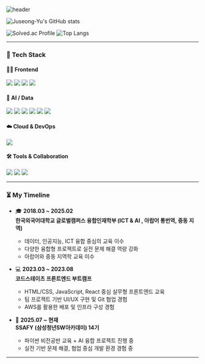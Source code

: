 ![header](https://capsule-render.vercel.app/api?type=waving&color=auto&height=300&section=header&text=JuseongYu&fontSize=90)


<!--
**Juseong-Yu/Juseong-Yu** is a ✨ _special_ ✨ repository because its `README.md` (this file) appears on your GitHub profile.

Here are some ideas to get you started:

- 🔭 I’m currently working on ...
- 🌱 I’m currently learning ...
- 👯 I’m looking to collaborate on ...
- 🤔 I’m looking for help with ...
- 💬 Ask me about ...
- 📫 How to reach me: ...
- 😄 Pronouns: ...
- ⚡ Fun fact: ...
-->
![Juseong-Yu's GitHub stats](https://github-readme-stats.vercel.app/api?username=Juseong-Yu&show_icons=true&theme=default)

![Solved.ac Profile](http://mazassumnida.wtf/api/v2/generate_badge?boj=aaa4591)
![Top Langs](https://github-readme-stats.vercel.app/api/top-langs/?username=Juseong-Yu&layout=compact)

---

### 💪 Tech Stack

#### 👨‍💻 Frontend
<img src="https://img.shields.io/badge/HTML5-E34F26?style=flat-square&logo=HTML5&logoColor=white" /> <img src="https://img.shields.io/badge/CSS3-1572B6?style=flat-square&logo=CSS3&logoColor=white" /> <img src="https://img.shields.io/badge/JavaScript-F7DF1E?style=flat-square&logo=javascript&logoColor=black" /> <img src="https://img.shields.io/badge/React-61DAFB?style=flat-square&logo=React&logoColor=black" />

#### 🧠 AI / Data
<img src="https://img.shields.io/badge/Python-3776AB?style=flat-square&logo=python&logoColor=white" /> <img src="https://img.shields.io/badge/R-276DC3?style=flat-square&logo=R&logoColor=white" /> <img src="https://img.shields.io/badge/Pandas-150458?style=flat-square&logo=pandas&logoColor=white" /> <img src="https://img.shields.io/badge/NumPy-013243?style=flat-square&logo=numpy&logoColor=white" /> <img src="https://img.shields.io/badge/Matplotlib-11557C?style=flat-square&logo=matplotlib&logoColor=white" /> <img src="https://img.shields.io/badge/SQL-4479A1?style=flat-square&logo=MySQL&logoColor=white" />

#### ☁️ Cloud & DevOps
<img src="https://img.shields.io/badge/AWS-232F3E?style=flat-square&logo=Amazon-AWS&logoColor=white" />

#### 🛠️ Tools & Collaboration
<img src="https://img.shields.io/badge/GitHub-181717?style=flat-square&logo=github&logoColor=white" /> <img src="https://img.shields.io/badge/Figma-F24E1E?style=flat-square&logo=figma&logoColor=white" /> <img src="https://img.shields.io/badge/Notion-000000?style=flat-square&logo=notion&logoColor=white" />


 
---

### ⏳ My Timeline

- 🎓 **2018.03 ~ 2025.02**  
  **한국외국어대학교 글로벌캠퍼스 융합인재학부 (ICT & AI , 아랍어 통번역, 중동 지역)**  
  - 데이터, 인공지능, ICT 융합 중심의 교육 이수  
  - 다양한 융합형 프로젝트로 실전 문제 해결 역량 강화
  - 아랍어와 중동 지역학 교육 이수


- 💻 **2023.03 ~ 2023.08**  
  **코드스테이츠 프론트엔드 부트캠프**  
  - HTML/CSS, JavaScript, React 중심 실무형 프론트엔드 교육  
  - 팀 프로젝트 기반 UI/UX 구현 및 Git 협업 경험
  - AWS를 활용한 배포 및 인프라 구성 경험


- 🧠 **2025.07 ~ 현재**  
  **SSAFY (삼성청년SW아카데미) 14기**  
  - 파이썬 비전공반 교육 + AI 융합 프로젝트 진행 중  
  - 실전 기반 문제 해결, 협업 중심 개발 환경 경험 중  

---
